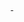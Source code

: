 <p align="center">
  <a aria-label="License" href="https://github.com/TimPchelintsev/nodes/LICENSE">
    <img alt="" src="https://img.shields.io/github/license/nodes-ws/nodes?style=for-the-badge&labelColor=000000">
  </a>
  <a aria-label="join us in spectrum" href="https://spectrum.chat/nodes">
    <img alt="" src="https://img.shields.io/badge/Join%20the%20community-blueviolet.svg?style=for-the-badge&labelColor=000000">
  </a>
</p>
